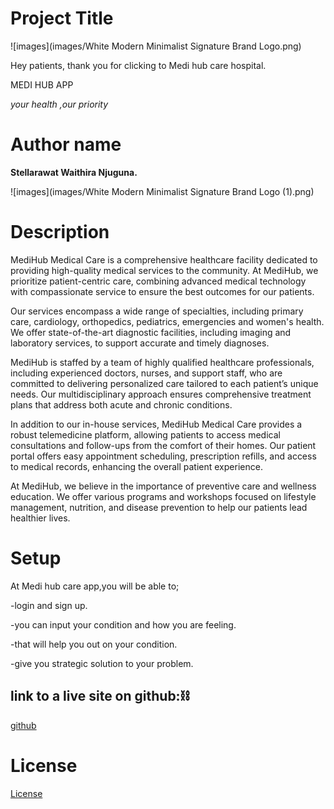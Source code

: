 # Project Title
![images](images/White Modern Minimalist Signature Brand Logo.png) 

Hey patients, thank you for clicking to Medi hub care hospital.

MEDI HUB APP

*your health ,our priority*


# Author name

**Stellarawat Waithira Njuguna.**

![images](images/White Modern Minimalist Signature Brand Logo (1).png)

# Description
MediHub Medical Care is a comprehensive healthcare facility dedicated to providing high-quality medical services to the community. At MediHub, we prioritize patient-centric care, combining advanced medical technology with compassionate service to ensure the best outcomes for our patients.

Our services encompass a wide range of specialties, including primary care, cardiology, orthopedics, pediatrics, emergencies and women's health. We offer state-of-the-art diagnostic facilities, including imaging and laboratory services, to support accurate and timely diagnoses.

MediHub is staffed by a team of highly qualified healthcare professionals, including experienced doctors, nurses, and support staff, who are committed to delivering personalized care tailored to each patient’s unique needs. Our multidisciplinary approach ensures comprehensive treatment plans that address both acute and chronic conditions.

In addition to our in-house services, MediHub Medical Care provides a robust telemedicine platform, allowing patients to access medical consultations and follow-ups from the comfort of their homes. Our patient portal offers easy appointment scheduling, prescription refills, and access to medical records, enhancing the overall patient experience.

At MediHub, we believe in the importance of preventive care and wellness education. We offer various programs and workshops focused on lifestyle management, nutrition, and disease prevention to help our patients lead healthier lives.




# Setup
At Medi hub care app,you will be able to;

-login and sign up. 

-you can input your condition and how you are feeling.

-that will help you out on your condition.

-give you strategic solution to your problem.


## link to a live site on github:⛓️

[github](https://github.com/stellarawat/my-final-project?tab=readme-ov-file)


# License

[License](License)